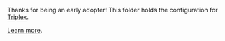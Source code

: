 Thanks for being an early adopter! This folder holds the configuration for
[Triplex](https://github.com/try-triplex/triplex).

[Learn more](https://triplex.dev/docs/get-started/settings).
